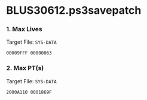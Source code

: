 # BLUS30612.ps3savepatch

### 1. Max Lives

Target File: `SYS-DATA`

```
00009FFF 00000063
```

### 2. Max PT(s)

Target File: `SYS-DATA`

```
2000A110 0001869F
```

